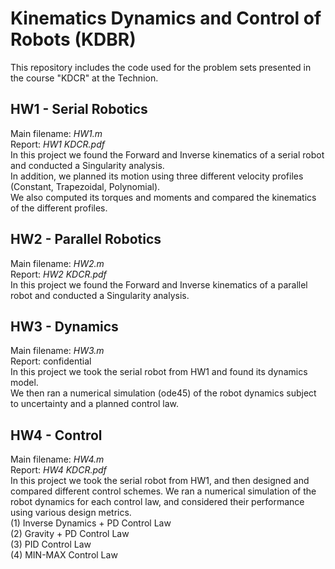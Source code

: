# Kinematics Dynamics and Control of Robots (KDBR)
This repository includes the code used for the problem sets presented in the course "KDCR" at the Technion.

## HW1 - Serial Robotics
Main filename:  *HW1.m*     
Report:         *HW1 KDCR.pdf*   
In this project we found the Forward and Inverse kinematics of a serial robot and conducted a Singularity analysis.     
In addition, we planned its motion using three different velocity profiles (Constant, Trapezoidal, Polynomial).     
We also computed its torques and moments and compared the kinematics of the different profiles. 

## HW2 - Parallel Robotics
Main filename:  *HW2.m*  
Report:         *HW2 KDCR.pdf*   
In this project we found the Forward and Inverse kinematics of a parallel robot and conducted a Singularity analysis.

## HW3 - Dynamics
Main filename:  *HW3.m*     
Report:         confidential   
In this project we took the serial robot from HW1 and found its dynamics model.     
We then ran a numerical simulation (ode45) of the robot dynamics subject to uncertainty and a planned control law.

## HW4 - Control
Main filename:  *HW4.m*     
Report:         *HW4 KDCR.pdf*   
In this project we took the serial robot from HW1, and then designed and compared different control schemes.
We ran a numerical simulation of the robot dynamics for each control law, and considered their performance using various design metrics.    
(1) Inverse Dynamics + PD Control Law   
(2) Gravity + PD  Control Law   
(3) PID Control Law    
(4) MIN-MAX Control Law    
